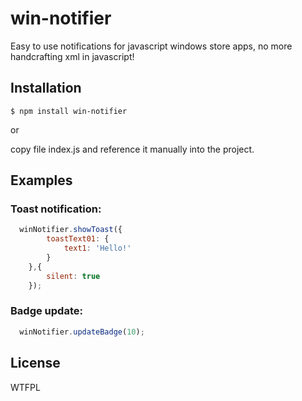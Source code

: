 
# win-notifier

  Easy to use notifications for javascript windows store apps, no more handcrafting xml in javascript!

## Installation

```
$ npm install win-notifier
```

or

copy file index.js and reference it manually into the project.

## Examples

### Toast notification:

```js
  winNotifier.showToast({
        toastText01: {
            text1: 'Hello!'
        }
    },{
        silent: true
    });
```

### Badge update:
```js 
  winNotifier.updateBadge(10);
```
## License

  WTFPL
